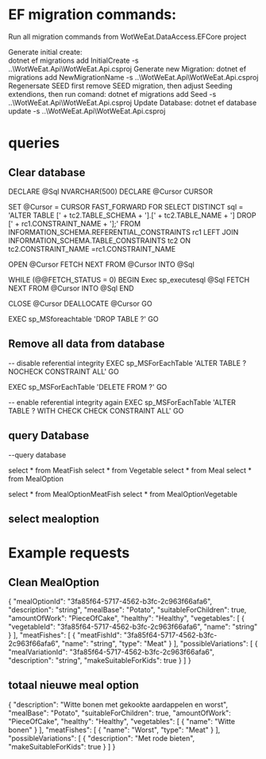 # EF migration commands:
Run all migration commands from WotWeEat.DataAccess.EFCore project

Generate initial create:	 
 dotnet ef migrations add InitialCreate -s ..\WotWeEat.Api\WotWeEat.Api.csproj
Generate new Migration:
 dotnet ef migrations add NewMigrationName -s ..\WotWeEat.Api\WotWeEat.Api.csproj
 Regenersate SEED
    first remove SEED migration, then adjust Seeding extendions, then run comand:
    dotnet ef migrations add Seed -s ..\WotWeEat.Api\WotWeEat.Api.csproj
Update Database:
 dotnet ef database update -s ..\WotWeEat.Api\WotWeEat.Api.csproj

# queries 
## Clear database
DECLARE @Sql NVARCHAR(500) DECLARE @Cursor CURSOR

SET @Cursor = CURSOR FAST_FORWARD FOR
SELECT DISTINCT sql = 'ALTER TABLE [' + tc2.TABLE_SCHEMA + '].[' +  tc2.TABLE_NAME + '] DROP [' + rc1.CONSTRAINT_NAME + '];'
FROM INFORMATION_SCHEMA.REFERENTIAL_CONSTRAINTS rc1
LEFT JOIN INFORMATION_SCHEMA.TABLE_CONSTRAINTS tc2 ON tc2.CONSTRAINT_NAME =rc1.CONSTRAINT_NAME

OPEN @Cursor FETCH NEXT FROM @Cursor INTO @Sql

WHILE (@@FETCH_STATUS = 0)
BEGIN
Exec sp_executesql @Sql
FETCH NEXT FROM @Cursor INTO @Sql
END

CLOSE @Cursor DEALLOCATE @Cursor
GO

EXEC sp_MSforeachtable 'DROP TABLE ?'
GO

## Remove all data from database
-- disable referential integrity
EXEC sp_MSForEachTable 'ALTER TABLE ? NOCHECK CONSTRAINT ALL' 
GO 

EXEC sp_MSForEachTable 'DELETE FROM ?' 
GO 

-- enable referential integrity again 
EXEC sp_MSForEachTable 'ALTER TABLE ? WITH CHECK CHECK CONSTRAINT ALL' 
GO

## query Database
--query database

select * from MeatFish
select * from Vegetable
select * from Meal
select * from MealOption

select * from MealOptionMeatFish
select * from MealOptionVegetable

## select mealoption

# Example requests
## Clean MealOption
{
  "mealOptionId": "3fa85f64-5717-4562-b3fc-2c963f66afa6",
  "description": "string",
  "mealBase": "Potato",
  "suitableForChildren": true,
  "amountOfWork": "PieceOfCake",
  "healthy": "Healthy",
  "vegetables": [
    {
      "vegetableId": "3fa85f64-5717-4562-b3fc-2c963f66afa6",
      "name": "string"
    }
  ],
  "meatFishes": [
    {
      "meatFishId": "3fa85f64-5717-4562-b3fc-2c963f66afa6",
      "name": "string",
      "type": "Meat"
    }
  ],
  "possibleVariations": [
    {
      "mealVariationId": "3fa85f64-5717-4562-b3fc-2c963f66afa6",
      "description": "string",
      "makeSuitableForKids": true
    }
  ]
}

## totaal nieuwe meal option
{
  "description": "Witte bonen met gekookte aardappelen en worst",
  "mealBase": "Potato",
  "suitableForChildren": true,
  "amountOfWork": "PieceOfCake",
  "healthy": "Healthy",
  "vegetables": [
    {
      "name": "Witte bonen"
    }
  ],
  "meatFishes": [
    {
      "name": "Worst",
      "type": "Meat"
    }
  ],
  "possibleVariations": [
    {
      "description": "Met rode bieten",
      "makeSuitableForKids": true
    }
  ]
}



